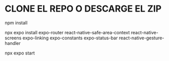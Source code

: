 # CLONE EL REPO O DESCARGE EL ZIP

npm install

npx expo install expo-router react-native-safe-area-context react-native-screens expo-linking expo-constants expo-status-bar react-native-gesture-handler

npx expo start
